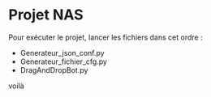 # Projet NAS

Pour exécuter le projet, lancer les fichiers dans cet ordre :

- Generateur_json_conf.py
- Generateur_fichier_cfg.py
- DragAndDropBot.py

voilà
